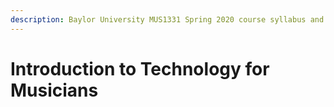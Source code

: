 ```yaml
---
description: Baylor University MUS1331 Spring 2020 course syllabus and online course-guide.
---
```


# Introduction to Technology for Musicians

## 

